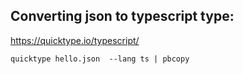 ## Converting json to typescript type:


https://quicktype.io/typescript/

```
quicktype hello.json  --lang ts | pbcopy

```
